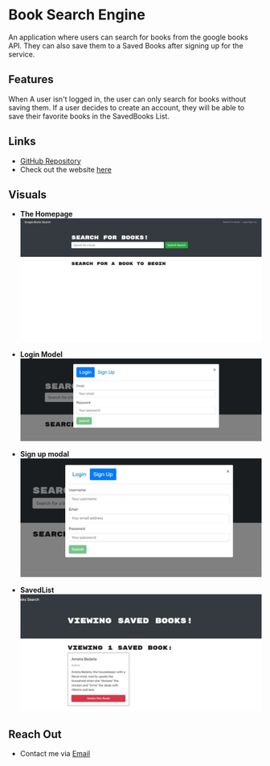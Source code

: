 # Book Search Engine

An application where users can search for books from the google books API. They can also save them to a Saved Books after signing up for the service.

## Features
When A user isn't logged in, the user can only search for books without saving them.
If a user decides to create an account, they will be able to save their favorite books in the 
SavedBooks List.

## Links 
- [GitHub Repository](https://github.com/Makispear/Book-Search-Engine)
- Check out the website [here](https://salty-eyrie-18268.herokuapp.com/)

## Visuals
- **The Homepage**
![ScreenShot of Home Page](/client/public/assets/images/Homepage.jpg?raw=true)

- **Login Model**
![ScreenShot of login modal](/client/public/assets/images/login.jpg?raw=true)

- **Sign up modal**
![ScreenShot of sign up modal](/client/public/assets/images/signup.jpg?raw=true)

- **SavedList**
![ScreenShot of saved list](/client/public/assets/images/savedlist.jpg?raw=true)


## Reach Out
- Contact me via [Email](mailto:maki-miko@hotmail.com)



